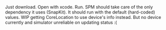 Just download.
Open with xcode.
Run.
SPM should take care of the only dependency it uses (SnapKit).
It should run with the default (hard-coded) values.
WIP getting CoreLocation to use device's info instead. But no device currently and simulator unreliable on updating status :(

